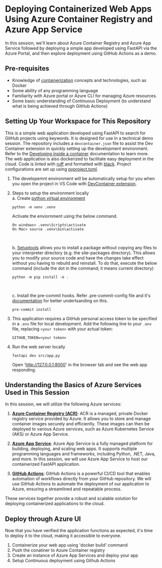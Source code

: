 # Deploying Containerized Web Apps Using Azure Container Registry and Azure App Service
In this session, we'll learn about Azure Container Registry and Azure App Service followed by deploying a simple app developed using FastAPI via the Azure Portal, and then explore deployment using GitHub Actions as a demo.

## Pre-requisites
+ Knowledge of [containerization]((presentation/1-containers.md)) concepts and technologies, such as Docker
+ Some ability of any programming language
+ Familiarity with Azure portal or Azure CLI for managing Azure resources.
+ Some basic understanding of Continuous Deployment (to understand what is being achieved through GitHub Actions)

## Setting Up Your Workspace for This Repository
This is a simple web application developed using FastAPI to search for GitHub projects using keywords. It is designed for use in a technical demo session. The repository includes a `devcontainer.json` file to assist the Dev Container extension in quickly setting up the development environment. Refer to the [Developing inside a container](https://code.visualstudio.com/docs/devcontainers/containers) documentation to learn more. The web application is also dockerized to facilitate easy deployment in the cloud. Code is linted with [ruff](https://github.com/astral-sh/ruff) and formatted with [black](https://black.readthedocs.io/en/stable/). Project configurations are set up using [pyproject.toml](https://setuptools.pypa.io/en/latest/userguide/pyproject_config.html).

1. The developemnt environment will be automatically setup for you when you open the project in VS Code with [DevContainer extension](https://marketplace.visualstudio.com/items?itemName=ms-vscode-remote.remote-containers).

2. Steps to setup the environment locally <br>
    a. Create [python virtual environment](https://docs.python.org/3/tutorial/venv.html#creating-virtual-environments)
    ``` shell
    python -m venv .venv
    ```
    Activate the enviornment using the below command.
    ```shell
    On windows> .venv\Scripts\activate
    On Mac> source .venv\bin\activate
    ```
    <br>

    b. [Setuptools](https://github.com/pypa/setuptools) allows you to install a package without copying any files to your interpreter directory (e.g. the site-packages directory). This allows you to modify your source code and have the changes take effect without you having to rebuild and reinstall.
    To do that, execute the below command (include the dot in the command; it means current directory)
    ```shell
    python -m pip install -e .
    ```
    <br>

    c. Install the pre-commit hooks. Refer .pre-commit-config file and it's [documentation](https://pre-commit.com/#intro) for better undertsanding on this.
    ```shell
    pre-commit install
    ```
4. This application requires a GitHub personal access token to be specified in a `.env` file for local
   development. Add the following line to your `.env` file, replacing `<your token>` with your actual token:
    ```plaintext
    GITHUB_TOKEN=<your token>
    ```

3. Run the web server locally
    ```shell
    fastapi dev src/app.py
    ```
    Open 'http://127.0.0.1:8000' in the browser tab and see the web app responding.

## Understanding the Basics of Azure Services Used in This Session

In this session, we will utilize the following Azure services:

1. [**Azure Container Registry (ACR)**](presentation/2-ACR.md): ACR is a managed, private Docker registry service provided by Azure. It allows you to store and manage container images securely and efficiently. These images can then be deployed to various Azure services, such as Azure Kubernetes Service (AKS) or Azure App Service.

2. [**Azure App Service**](presentation/3-AAS.md): Azure App Service is a fully managed platform for building, deploying, and scaling web apps. It supports multiple programming languages and frameworks, including Python, .NET, Java, and more. In this session, we will use Azure App Service to host our containerized FastAPI application.

3. [**GitHub Actions**](presentation/4-actions.md): GitHub Actions is a powerful CI/CD tool that enables automation of workflows directly from your GitHub repository. We will use GitHub Actions to automate the deployment of our application to Azure, ensuring a streamlined and repeatable process.

These services together provide a robust and scalable solution for deploying containerized applications to the cloud.

## Deploy through Azure UI
Now that you have verified the application functions as expected, it's time to deploy it to the cloud, making it accessible to everyone.

1. Containerize your web app using 'docker build' command
2. Push the conatiner to Azure Container registry
3. Create an instance of Azure App Services and deploy your app
4. Setup Continuous deployment using Github Actions

